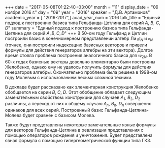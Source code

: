 +++
date = "2017-05-08T01:22:40+03:00"
month = "11"
display_date = "09 ноября 2016 г."
day = "09"
year = "2016"
speaker = "Д.В. Артамонов"
academic_year = [ "2016-2017",]
acad_year_num = 2016
talk_title = "Единый подход к построению базиса типа Гельфанда-Цетлина для серий $A$, $B$, $C$, $D$"
summary = "Единый подход к построению базиса типа Гельфанда-Цетлина для серий $A, B, C, D$"
+++
В 50-ом году Гельфанд и Цетлин построили базис в конечномерном представлении
алгебр Ли $\mathfrak{gl}_N$ и $\mathfrak{o}_N$ (точнее, они построили
индексацию базисных векторов и привели формулы для действия генераторов
алгебры на эти вектора). Долгое время стояла проблема построения аналогичного
базиса для $\mathfrak{sp}_{2N}$. В 60-х годах базисные векторы довольно
элементарно были построены Желобенко, однако ему не удалось получить формулы
для действия генераторов алгебры. Окончательно проблема была решена в 1998-ом
году Молевым с использованием весьма сложной техники.

В докладе будет рассказано как элементарная конструкция Желобенко обобщается
на серии $B$, $C$, $D$. Этот обобщение обладает следующим замечательным
свойством: конструкции для случаев $A_1$, $B_2$, $D_2$ различны, а переход от
них к общему случаю $A_n$, $B_n$, $D_n$ совершенно одинаков для всех серий.
Построенный базис Гельфанда-Цетлина-Молева будет сравнён с базисом Молева.

Также будут представлены некоторые замечательные явные формулы для векторов
Гельфанда-Цетлина в реализации представления с помощью операторов рождения и
уничтожения. Будет представлена явная формула с помощью гипергеометрической
функции типа ГКЗ.

